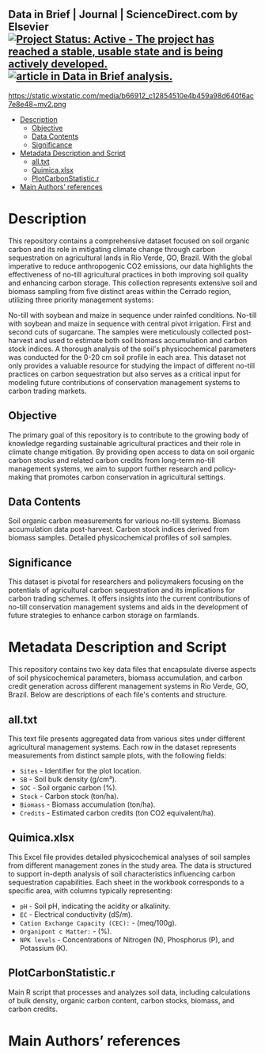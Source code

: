 
## Data in Brief | Journal | ScienceDirect.com by Elsevier [![Project Status: Active - The project has reached a stable, usable state and is being actively developed.](http://www.repostatus.org/badges/latest/active.svg)](https://www.sciencedirect.com/journal/data-in-brief) [![article in Data in Brief analysis.](https://www.bibliometrix.org/JOI-badge.svg)]()

https://static.wixstatic.com/media/b66912_c12854510e4b459a98d640f6ac7e8e48~mv2.png

- [Description](#description)
  - [Objective](#objective)
  - [Data Contents](#data-contents)
  - [Significance](#significance)
- [Metadata Description and Script](#metadata-description-and-script)
  - [all.txt](#1-alltxt)
  - [Quimica.xlsx](#2-quimicaxlsx)
  - [PlotCarbonStatistic.r](#2-PlotCarbonStatisticr)
- [Main Authors’ references](#main-authors-references)

# Description

This repository contains a comprehensive dataset focused on soil organic carbon and its role in mitigating climate change through carbon sequestration on agricultural lands in Rio Verde, GO, Brazil. With the global imperative to reduce anthropogenic CO2 emissions, our data highlights the effectiveness of no-till agricultural practices in both improving soil quality and enhancing carbon storage. This collection represents extensive soil and biomass sampling from five distinct areas within the Cerrado region, utilizing three priority management systems:

No-till with soybean and maize in sequence under rainfed conditions.
No-till with soybean and maize in sequence with central pivot irrigation.
First and second cuts of sugarcane.
The samples were meticulously collected post-harvest and used to estimate both soil biomass accumulation and carbon stock indices. A thorough analysis of the soil's physicochemical parameters was conducted for the 0-20 cm soil profile in each area. This dataset not only provides a valuable resource for studying the impact of different no-till practices on carbon sequestration but also serves as a critical input for modeling future contributions of conservation management systems to carbon trading markets.

## Objective

The primary goal of this repository is to contribute to the growing body of knowledge regarding sustainable agricultural practices and their role in climate change mitigation. By providing open access to data on soil organic carbon stocks and related carbon credits from long-term no-till management systems, we aim to support further research and policy-making that promotes carbon conservation in agricultural settings.

## Data Contents

Soil organic carbon measurements for various no-till systems.
Biomass accumulation data post-harvest.
Carbon stock indices derived from biomass samples.
Detailed physicochemical profiles of soil samples.

## Significance

This dataset is pivotal for researchers and policymakers focusing on the potentials of agricultural carbon sequestration and its implications for carbon trading schemes. It offers insights into the current contributions of no-till conservation management systems and aids in the development of future strategies to enhance carbon storage on farmlands.


# Metadata Description and Script
This repository contains two key data files that encapsulate diverse aspects of soil physicochemical parameters, biomass accumulation, and carbon credit generation across different management systems in Rio Verde, GO, Brazil. Below are descriptions of each file's contents and structure.

##  all.txt
This text file presents aggregated data from various sites under different agricultural management systems. Each row in the dataset represents measurements from distinct sample plots, with the following fields:

- `Sites` - Identifier for the plot location.
- `SB` - Soil bulk density (g/cm³). 
- `SOC` - Soil organic carbon (%).
- `Stock` -  Carbon stock (ton/ha). 
- `Biomass` - Biomass accumulation (ton/ha).
- `Credits` - Estimated carbon credits (ton CO2 equivalent/ha). 

## Quimica.xlsx
This Excel file provides detailed physicochemical analyses of soil samples from different management zones in the study area. The data is structured to support in-depth analysis of soil characteristics influencing carbon sequestration capabilities. Each sheet in the workbook corresponds to a specific area, with columns typically representing:

- `pH` - Soil pH, indicating the acidity or alkalinity.
- `EC` - Electrical conductivity (dS/m).
- `Cation Exchange Capacity (CEC):` - (meq/100g).
- `Organipont c Matter:` - (%).
- `NPK levels` - Concentrations of Nitrogen (N), Phosphorus (P), and Potassium (K).

## PlotCarbonStatistic.r
Main R script that processes and analyzes soil data, including calculations of bulk density, organic carbon content, carbon stocks, biomass, and carbon credits.

# Main Authors’ references
